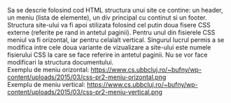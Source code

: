 Sa se descrie folosind cod HTML structura unui site ce contine: un header, un meniu (lista de elemente), un div principal cu continut si
un footer. Structura site-ului va fi apoi stilizata folosind cel putin doua fisere CSS externe (referite pe rand in antetul paginii).
Pentru unul din fisierele CSS meniul va fi orizontal, iar pentru celalalt vertical. Singurul lucrul permis a se modifica intre cele doua
variante de vizualizare a site-ului este numele fisierului CSS la care se face referire in antetul paginii. Nu se vor face modificari la
structura documentului.                                                                                                                   
Exemplu de meniu orizontal: https://www.cs.ubbcluj.ro/~bufny/wp-content/uploads/2015/03/css-pr2-meniu-orizontal.png                         
Exemplu de meniu vertical: https://www.cs.ubbcluj.ro/~bufny/wp-content/uploads/2015/03/css-pr2-meniu-vertical.png
